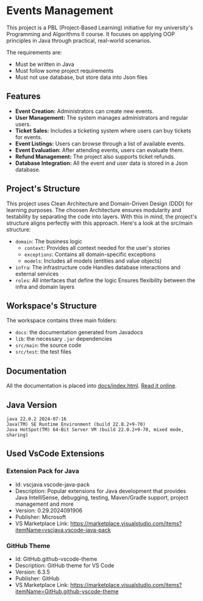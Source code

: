 # Events Management

This project is a PBL (Project-Based Learning) initiative for my university's Programming and Algorithms II course. 
It focuses on applying OOP principles in Java through practical, real-world scenarios.

The requirements are:
- Must be written in Java
- Must follow some project requirements
- Must not use database, but store data into Json files

## Features

- **Event Creation:** Administrators can create new events. 
- **User Management:** The system manages administrators and regular users.
- **Ticket Sales:** Includes a ticketing system where users can buy tickets for events.
- **Event Listings:** Users can browse through a list of available events.
- **Event Evaluation:** After attending events, users can evaluate them.
- **Refund Management:** The project also supports ticket refunds.
- **Database Integration:** All the event and user data is stored in a Json database.

## Project's Structure

This project uses Clean Architecture and Domain-Driven Design (DDD) for learning purposes. 
The choosen Architecture ensures modularity and testability by separating the code into layers. 
With this in mind, the project's structure aligns perfectly with this approach. 
Here's a look at the src/main structure:

- `domain`: The business logic
    - `context`: Provides all context needed for the user's stories
    - `exceptions`: Contains all domain-specific exceptions
    - `models`: Includes all models (entities and value objects)
- `infra`: The infrastructure code
    Handles database interactions and external services
- `roles`: All interfaces that define the logic
    Ensures flexibility between the infra and domain layers

## Workspace's Structure

The workspace contains three main folders:
- `docs`: the documentation generated from Javadocs 
- `lib`: the necessary `.jar` dependencies
- `src/main`: the source code
- `src/test`: the test files

## Documentation

All the documentation is placed into [docs/index.html](./docs/index.html).
[Read it online](https://rickbarretto.github.io/events/).

## Java Version

```
java 22.0.2 2024-07-16
Java(TM) SE Runtime Environment (build 22.0.2+9-70)
Java HotSpot(TM) 64-Bit Server VM (build 22.0.2+9-70, mixed mode, sharing)
```

## Used VsCode Extensions

### Extension Pack for Java
* Id: vscjava.vscode-java-pack
* Description: Popular extensions for Java development that provides Java IntelliSense, debugging, testing, Maven/Gradle support, project management and more
* Version: 0.29.2024091906
* Publisher: Microsoft
* VS Marketplace Link: https://marketplace.visualstudio.com/items?itemName=vscjava.vscode-java-pack

### GitHub Theme
* Id: GitHub.github-vscode-theme
* Description: GitHub theme for VS Code
* Version: 6.3.5
* Publisher: GitHub
* VS Marketplace Link: https://marketplace.visualstudio.com/items?itemName=GitHub.github-vscode-theme